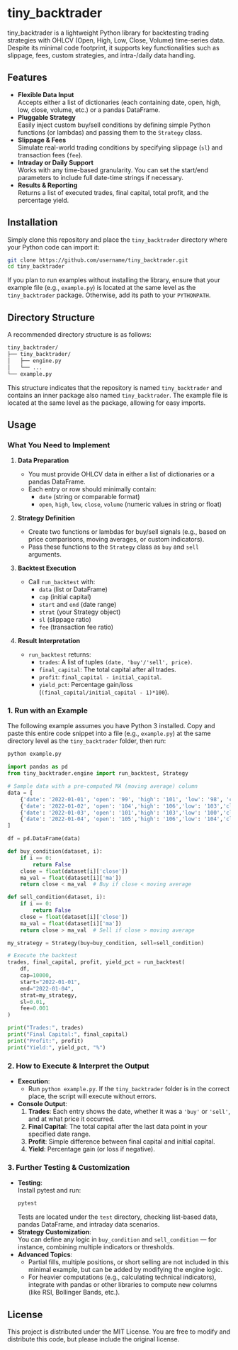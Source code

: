 # tiny_backtrader

tiny_backtrader is a lightweight Python library for backtesting trading strategies with OHLCV (Open, High, Low, Close, Volume) time-series data. Despite its minimal code footprint, it supports key functionalities such as slippage, fees, custom strategies, and intra-/daily data handling.

## Features

- **Flexible Data Input**  
  Accepts either a list of dictionaries (each containing date, open, high, low, close, volume, etc.) or a pandas DataFrame.
- **Pluggable Strategy**  
  Easily inject custom buy/sell conditions by defining simple Python functions (or lambdas) and passing them to the `Strategy` class.
- **Slippage & Fees**  
  Simulate real-world trading conditions by specifying slippage (`sl`) and transaction fees (`fee`).
- **Intraday or Daily Support**  
  Works with any time-based granularity. You can set the start/end parameters to include full date-time strings if necessary.
- **Results & Reporting**  
  Returns a list of executed trades, final capital, total profit, and the percentage yield.

## Installation

Simply clone this repository and place the `tiny_backtrader` directory where your Python code can import it:

~~~bash
git clone https://github.com/username/tiny_backtrader.git
cd tiny_backtrader
~~~

If you plan to run examples without installing the library, ensure that your example file (e.g., `example.py`) is located at the same level as the `tiny_backtrader` package. Otherwise, add its path to your `PYTHONPATH`.

## Directory Structure

A recommended directory structure is as follows:

~~~bash
tiny_backtrader/
├── tiny_backtrader/
│   ├── engine.py
│   └── ...
└── example.py
~~~

This structure indicates that the repository is named `tiny_backtrader` and contains an inner package also named `tiny_backtrader`. The example file is located at the same level as the package, allowing for easy imports.

## Usage

### What You Need to Implement

1. **Data Preparation**  
   - You must provide OHLCV data in either a list of dictionaries or a pandas DataFrame.  
   - Each entry or row should minimally contain:
     - `date` (string or comparable format)
     - `open`, `high`, `low`, `close`, `volume` (numeric values in string or float)

2. **Strategy Definition**  
   - Create two functions or lambdas for buy/sell signals (e.g., based on price comparisons, moving averages, or custom indicators).
   - Pass these functions to the `Strategy` class as `buy` and `sell` arguments.

3. **Backtest Execution**  
   - Call `run_backtest` with:
     - `data` (list or DataFrame)
     - `cap` (initial capital)
     - `start` and `end` (date range)
     - `strat` (your Strategy object)
     - `sl` (slippage ratio)
     - `fee` (transaction fee ratio)

4. **Result Interpretation**  
   - `run_backtest` returns:
     - `trades`: A list of tuples `(date, 'buy'/'sell', price)`.
     - `final_capital`: The total capital after all trades.
     - `profit`: `final_capital - initial_capital`.
     - `yield_pct`: Percentage gain/loss (`(final_capital/initial_capital - 1)*100`).

### 1. Run with an Example

The following example assumes you have Python 3 installed. Copy and paste this entire code snippet into a file (e.g., `example.py`) at the same directory level as the `tiny_backtrader` folder, then run:

~~~bash
python example.py
~~~

~~~python
import pandas as pd
from tiny_backtrader.engine import run_backtest, Strategy

# Sample data with a pre-computed MA (moving average) column
data = [
    {'date': '2022-01-01', 'open': '99', 'high': '101', 'low': '98', 'close': '100', 'volume': '1000', 'ma': '99.5'},
    {'date': '2022-01-02', 'open': '104','high': '106','low': '103','close': '105','volume': '1100','ma': '102'},
    {'date': '2022-01-03', 'open': '101','high': '103','low': '100','close': '102','volume': '1200','ma': '103'},
    {'date': '2022-01-04', 'open': '105','high': '106','low': '104','close': '105','volume': '1300','ma': '104.5'}
]

df = pd.DataFrame(data)

def buy_condition(dataset, i):
    if i == 0:
        return False
    close = float(dataset[i]['close'])
    ma_val = float(dataset[i]['ma'])
    return close < ma_val  # Buy if close < moving average

def sell_condition(dataset, i):
    if i == 0:
        return False
    close = float(dataset[i]['close'])
    ma_val = float(dataset[i]['ma'])
    return close > ma_val  # Sell if close > moving average

my_strategy = Strategy(buy=buy_condition, sell=sell_condition)

# Execute the backtest
trades, final_capital, profit, yield_pct = run_backtest(
    df,
    cap=10000,
    start="2022-01-01",
    end="2022-01-04",
    strat=my_strategy,
    sl=0.01,
    fee=0.001
)

print("Trades:", trades)
print("Final Capital:", final_capital)
print("Profit:", profit)
print("Yield:", yield_pct, "%")
~~~

### 2. How to Execute & Interpret the Output

- **Execution**:  
  - Run `python example.py`. If the `tiny_backtrader` folder is in the correct place, the script will execute without errors.
- **Console Output**:  
  1. **Trades**: Each entry shows the date, whether it was a `'buy'` or `'sell'`, and at what price it occurred.
  2. **Final Capital**: The total capital after the last data point in your specified date range.
  3. **Profit**: Simple difference between final capital and initial capital.
  4. **Yield**: Percentage gain (or loss if negative).

### 3. Further Testing & Customization

- **Testing**:  
  Install pytest and run:
  ~~~bash
  pytest
  ~~~
  Tests are located under the `test` directory, checking list-based data, pandas DataFrame, and intraday data scenarios.
- **Strategy Customization**:  
  You can define any logic in `buy_condition` and `sell_condition` — for instance, combining multiple indicators or thresholds.
- **Advanced Topics**:  
  - Partial fills, multiple positions, or short selling are not included in this minimal example, but can be added by modifying the engine logic.
  - For heavier computations (e.g., calculating technical indicators), integrate with pandas or other libraries to compute new columns (like RSI, Bollinger Bands, etc.).

## License

This project is distributed under the MIT License. You are free to modify and distribute this code, but please include the original license.

